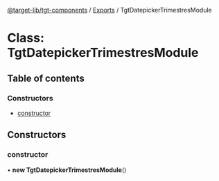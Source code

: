 [@target-lib/tgt-components](../README.md) / [Exports](../modules.md) / TgtDatepickerTrimestresModule

# Class: TgtDatepickerTrimestresModule

## Table of contents

### Constructors

- [constructor](TgtDatepickerTrimestresModule.md#constructor)

## Constructors

### constructor

• **new TgtDatepickerTrimestresModule**()
